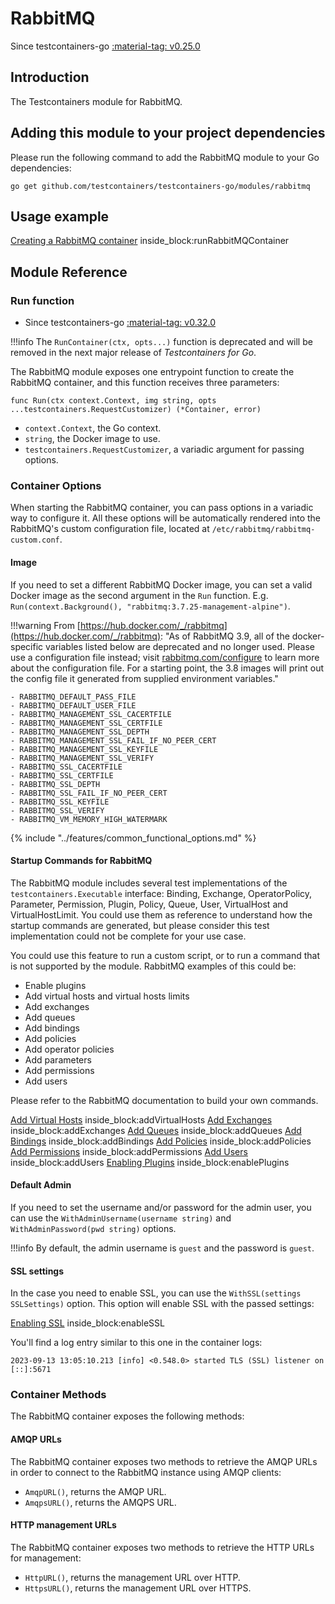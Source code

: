 # RabbitMQ

Since testcontainers-go <a href="https://github.com/testcontainers/testcontainers-go/releases/tag/v0.25.0"><span class="tc-version">:material-tag: v0.25.0</span></a>

## Introduction

The Testcontainers module for RabbitMQ.

## Adding this module to your project dependencies

Please run the following command to add the RabbitMQ module to your Go dependencies:

```
go get github.com/testcontainers/testcontainers-go/modules/rabbitmq
```

## Usage example

<!--codeinclude-->
[Creating a RabbitMQ container](../../modules/rabbitmq/examples_test.go) inside_block:runRabbitMQContainer
<!--/codeinclude-->

## Module Reference

### Run function

- Since testcontainers-go <a href="https://github.com/testcontainers/testcontainers-go/releases/tag/v0.32.0"><span class="tc-version">:material-tag: v0.32.0</span></a>

!!!info
    The `RunContainer(ctx, opts...)` function is deprecated and will be removed in the next major release of _Testcontainers for Go_.

The RabbitMQ module exposes one entrypoint function to create the RabbitMQ container, and this function receives three parameters:

```golang
func Run(ctx context.Context, img string, opts ...testcontainers.RequestCustomizer) (*Container, error)
```

- `context.Context`, the Go context.
- `string`, the Docker image to use.
- `testcontainers.RequestCustomizer`, a variadic argument for passing options.

### Container Options

When starting the RabbitMQ container, you can pass options in a variadic way to configure it. All these options will be automatically rendered into the RabbitMQ's custom configuration file, located at `/etc/rabbitmq/rabbitmq-custom.conf`.

#### Image

If you need to set a different RabbitMQ Docker image, you can set a valid Docker image as the second argument in the `Run` function.
E.g. `Run(context.Background(), "rabbitmq:3.7.25-management-alpine")`.

!!!warning
    From [https://hub.docker.com/_/rabbitmq](https://hub.docker.com/_/rabbitmq): "As of RabbitMQ 3.9, all of the docker-specific variables listed below are deprecated and no longer used. Please use a configuration file instead; visit [rabbitmq.com/configure](https://rabbitmq.com/configure) to learn more about the configuration file. For a starting point, the 3.8 images will print out the config file it generated from supplied environment variables."

    - RABBITMQ_DEFAULT_PASS_FILE
    - RABBITMQ_DEFAULT_USER_FILE
    - RABBITMQ_MANAGEMENT_SSL_CACERTFILE
    - RABBITMQ_MANAGEMENT_SSL_CERTFILE
    - RABBITMQ_MANAGEMENT_SSL_DEPTH
    - RABBITMQ_MANAGEMENT_SSL_FAIL_IF_NO_PEER_CERT
    - RABBITMQ_MANAGEMENT_SSL_KEYFILE
    - RABBITMQ_MANAGEMENT_SSL_VERIFY
    - RABBITMQ_SSL_CACERTFILE
    - RABBITMQ_SSL_CERTFILE
    - RABBITMQ_SSL_DEPTH
    - RABBITMQ_SSL_FAIL_IF_NO_PEER_CERT
    - RABBITMQ_SSL_KEYFILE
    - RABBITMQ_SSL_VERIFY
    - RABBITMQ_VM_MEMORY_HIGH_WATERMARK

{% include "../features/common_functional_options.md" %}

#### Startup Commands for RabbitMQ

The RabbitMQ module includes several test implementations of the `testcontainers.Executable` interface: Binding, Exchange, OperatorPolicy, Parameter, Permission, Plugin, Policy, Queue, User, VirtualHost and VirtualHostLimit. You could use them as reference to understand how the startup commands are generated, but please consider this test implementation could not be complete for your use case.

You could use this feature to run a custom script, or to run a command that is not supported by the module. RabbitMQ examples of this could be:

- Enable plugins
- Add virtual hosts and virtual hosts limits
- Add exchanges
- Add queues
- Add bindings
- Add policies
- Add operator policies
- Add parameters
- Add permissions
- Add users

Please refer to the RabbitMQ documentation to build your own commands.

<!--codeinclude-->
[Add Virtual Hosts](../../modules/rabbitmq/rabbitmq_test.go) inside_block:addVirtualHosts
[Add Exchanges](../../modules/rabbitmq/rabbitmq_test.go) inside_block:addExchanges
[Add Queues](../../modules/rabbitmq/rabbitmq_test.go) inside_block:addQueues
[Add Bindings](../../modules/rabbitmq/rabbitmq_test.go) inside_block:addBindings
[Add Policies](../../modules/rabbitmq/rabbitmq_test.go) inside_block:addPolicies
[Add Permissions](../../modules/rabbitmq/rabbitmq_test.go) inside_block:addPermissions
[Add Users](../../modules/rabbitmq/rabbitmq_test.go) inside_block:addUsers
[Enabling Plugins](../../modules/rabbitmq/rabbitmq_test.go) inside_block:enablePlugins
<!--/codeinclude-->

#### Default Admin

If you need to set the username and/or password for the admin user, you can use the `WithAdminUsername(username string)` and `WithAdminPassword(pwd string)` options.

!!!info
    By default, the admin username is `guest` and the password is `guest`.

#### SSL settings

In the case you need to enable SSL, you can use the `WithSSL(settings SSLSettings)` option. This option will enable SSL with the passed settings:

<!--codeinclude-->
[Enabling SSL](../../modules/rabbitmq/examples_test.go) inside_block:enableSSL
<!--/codeinclude-->

You'll find a log entry similar to this one in the container logs:

```
2023-09-13 13:05:10.213 [info] <0.548.0> started TLS (SSL) listener on [::]:5671
```

### Container Methods

The RabbitMQ container exposes the following methods:

#### AMQP URLs

The RabbitMQ container exposes two methods to retrieve the AMQP URLs in order to connect to the RabbitMQ instance using AMQP clients:

- `AmqpURL()`, returns the AMQP URL.
- `AmqpsURL()`, returns the AMQPS URL.

#### HTTP management URLs

The RabbitMQ container exposes two methods to retrieve the HTTP URLs for management:

- `HttpURL()`, returns the management URL over HTTP.
- `HttpsURL()`, returns the management URL over HTTPS.
